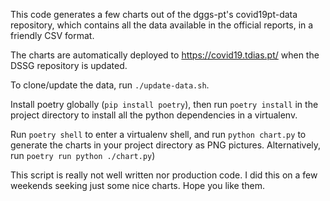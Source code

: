 This code generates a few charts out of the dggs-pt's covid19pt-data repository, which contains all the data available in the official reports, in a friendly CSV format.

The charts are automatically deployed to https://covid19.tdias.pt/ when the DSSG repository is updated.

To clone/update the data, run `./update-data.sh`.

Install poetry globally (`pip install poetry`), then run `poetry install` in the project directory to install all the python dependencies in a virtualenv.

Run `poetry shell` to enter a virtualenv shell, and run `python chart.py` to generate the charts in your project directory as PNG pictures. Alternatively, run `poetry run python ./chart.py`)

This script is really not well written nor production code. I did this on a few weekends seeking just some nice charts. Hope you like them.